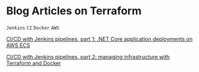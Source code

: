 # Blog Articles on Terraform

`Jenkins` `CI` `Docker` `AWS`

[CI/CD with Jenkins pipelines, part 1: .NET Core application deployments on AWS ECS](https://devblog.xero.com/ci-cd-with-jenkins-pipelines-part-1-net-core-application-deployments-on-aws-ecs-987b8e032aa0)

[CI/CD with Jenkins pipelines, part 2: managing infrastructure with Terraform and Docker](https://devblog.xero.com/ci-cd-with-jenkins-pipelines-part-2-managing-infrastructure-with-terraform-and-docker-bd4b81554aa7)
